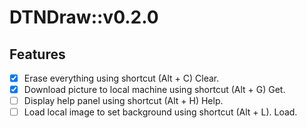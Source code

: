 # DTNDraw::v0.2.0

## Features
- [x] Erase everything using shortcut (Alt + C) Clear.
- [x] Download picture to local machine using shortcut (Alt + G) Get.
- [ ] Display help panel using shortcut (Alt + H) Help.
- [ ] Load local image to set background using shortcut (Alt + L). Load.
